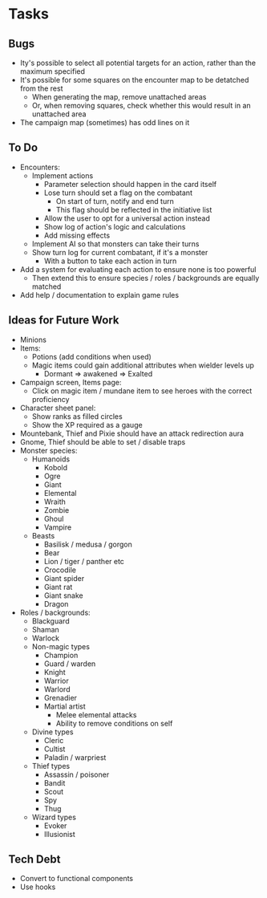 # Tasks

## Bugs

* Ity's possible to select all potential targets for an action, rather than the maximum specified
* It's possible for some squares on the encounter map to be detatched from the rest
  * When generating the map, remove unattached areas
  * Or, when removing squares, check whether this would result in an unattached area
* The campaign map (sometimes) has odd lines on it

## To Do

* Encounters:
  * Implement actions
    * Parameter selection should happen in the card itself
    * Lose turn should set a flag on the combatant
      * On start of turn, notify and end turn
      * This flag should be reflected in the initiative list
    * Allow the user to opt for a universal action instead
    * Show log of action's logic and calculations
    * Add missing effects
  * Implement AI so that monsters can take their turns
  * Show turn log for current combatant, if it's a monster
    * With a button to take each action in turn
* Add a system for evaluating each action to ensure none is too powerful
  * Then extend this to ensure species / roles / backgrounds are equally matched
* Add help / documentation to explain game rules

## Ideas for Future Work

* Minions
* Items:
  * Potions (add conditions when used)
  * Magic items could gain additional attributes when wielder levels up
    * Dormant => awakened => Exalted
* Campaign screen, Items page:
  * Click on magic item / mundane item to see heroes with the correct proficiency
* Character sheet panel:
  * Show ranks as filled circles
  * Show the XP required as a gauge
* Mountebank, Thief and Pixie should have an attack redirection aura
* Gnome, Thief should be able to set / disable traps
* Monster species:
  * Humanoids
    * Kobold
    * Ogre
    * Giant
    * Elemental
    * Wraith
    * Zombie
    * Ghoul
    * Vampire
  * Beasts
    * Basilisk / medusa / gorgon
    * Bear
    * Lion / tiger / panther etc
    * Crocodile
    * Giant spider
    * Giant rat
    * Giant snake
    * Dragon
* Roles / backgrounds:
  * Blackguard
  * Shaman
  * Warlock
  * Non-magic types
    * Champion
    * Guard / warden
    * Knight
    * Warrior
    * Warlord
    * Grenadier
    * Martial artist
      * Melee elemental attacks
      * Ability to remove conditions on self
  * Divine types
    * Cleric
    * Cultist
    * Paladin / warpriest
  * Thief types
    * Assassin / poisoner
    * Bandit
    * Scout
    * Spy
    * Thug
  * Wizard types
    * Evoker
    * Illusionist

## Tech Debt

* Convert to functional components
* Use hooks
